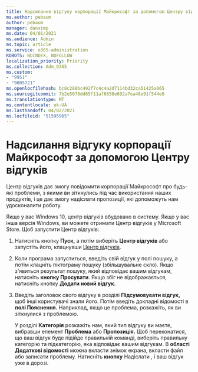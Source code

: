 ```yaml
---
title: Надсилання відгуку корпорації Майкрософт за допомогою Центру відгуків
ms.author: pebaum
author: pebaum
manager: dansimp
ms.date: 04/01/2021
ms.audience: Admin
ms.topic: article
ms.service: o365-administration
ROBOTS: NOINDEX, NOFOLLOW
localization_priority: Priority
ms.collection: Adm_O365
ms.custom:
- "9951"
- "9005721"
ms.openlocfilehash: bc8c288bc492f7c4c4a2d7114bd32ca51425a065
ms.sourcegitcommit: 7b2e5078dd65f11af6650e692a7ea48e91f544e0
ms.translationtype: MT
ms.contentlocale: uk-UA
ms.lasthandoff: 04/02/2021
ms.locfileid: "51595965"
---
```

# <a name="send-feedback-to-microsoft-with-feedback-hub"></a>Надсилання відгуку корпорації Майкрософт за допомогою Центру відгуків

Центр відгуків дає змогу повідомити корпорації Майкрософт про будь-які проблеми, з якими ви зіткнулись під час використання наших продуктів, і це дає змогу надіслати пропозиції, які допоможуть нам удосконалити роботу.

Якщо у вас Windows 10, центр відгуків вбудовано в систему. Якщо у вас інша версія Windows, ви можете отримати Центр відгуків у Microsoft Store. Щоб запустити Центр відгуків: 

1. Натисніть кнопку **Пуск,** а потім виберіть **Центр відгуків** або запустіть його, клацнувши [Центр відгуків](feedback-hub://).

1. Коли програма запуститься, введіть свій відгук у полі пошуку, а потім клацніть піктограму пошуку (збільшувальне скло). Якщо з'явиться результат пошуку, який відповідає вашим відгукам, натисніть **кнопку Просувати**. Якщо збіг не відображається, натисніть кнопку **Додати новий відгук.**

1. Введіть заголовок свого відгуку в розділі **Підсумовувати відгук,** щоб інші користувачі знали його. Потім введіть докладні відомості в **полі Пояснення.** Наприклад, якщо це проблема, розкажіть, як ви зіткнулися з проблемою.

    У розділі **Категорія** розкажіть нам, який тип відгуку ви маєте, вибравши елемент **Проблема** або **Пропозиція.** Щоб переконатися, що ваш відгук буде підійде правильній команді, виберіть правильну категорію та підкатегорію, яка відповідає вашим відгукам. В **області Додаткові відомості** можна вкласти знімок екрана, вкласти файл або записати проблему. Натисніть **кнопку** Надіслати , і ваш відгук уже в дорозі.



